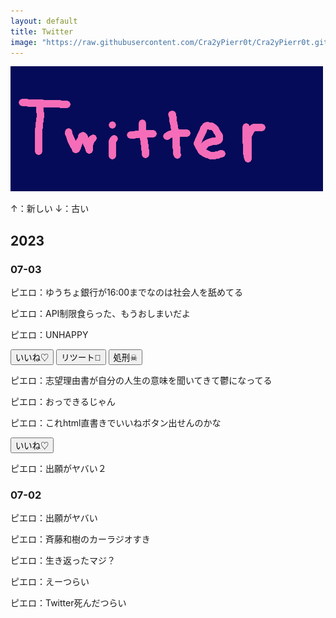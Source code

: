 ```yaml
---
layout: default
title: Twitter
image: "https://raw.githubusercontent.com/Cra2yPierr0t/Cra2yPierr0t.github.io/master/images/twitter.png"
---
```


![](https://raw.githubusercontent.com/Cra2yPierr0t/Cra2yPierr0t.github.io/master/images/twitter.png)

↑：新しい
↓：古い

## 2023

### 07-03

ピエロ：ゆうちょ銀行が16:00までなのは社会人を舐めてる

ピエロ：API制限食らった、もうおしまいだよ

ピエロ：UNHAPPY

<button> いいね♡ </button> <button> リツート🔄 </button> <button> 処刑☠ </button>

ピエロ：志望理由書が自分の人生の意味を聞いてきて鬱になってる


ピエロ：おっできるじゃん

ピエロ：これhtml直書きでいいねボタン出せんのかな

<button> いいね♡ </button>

ピエロ：出願がヤバい２

### 07-02

ピエロ：出願がヤバい

ピエロ：斉藤和樹のカーラジオすき

ピエロ：生き返ったマジ？

ピエロ：えーつらい

ピエロ：Twitter死んだつらい

